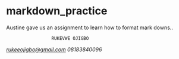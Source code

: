 # markdown_practice
Austine gave us an assignment to learn how to format mark downs..

```
                 RUKEVWE OJIGBO
```
 *rukeeojigbo@gmail.com*   *08183840096*  

